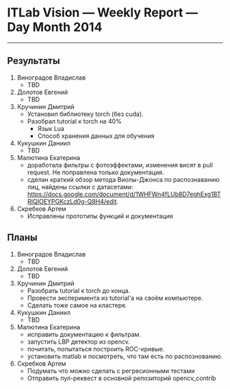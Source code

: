 # ITLab Vision — Weekly Report — Day Month 2014

----------------

## Результаты

  1. Виноградов Владислав
     - TBD
  1. Долотов Евгений
     - TBD
  1. Кручинин Дмитрий
     - Установил библиотеку torch (без cuda).
     - Разобрал tutorial к torch на 40%
        * Язык Lua
        * Способ хранения данных для обучения
  1. Кукушкин Даниил
     - TBD
  1. Малютина Екатерина
     - доработала фильтры с фотоэффектами, изменения висят в pull request. Не поправлена только документация.
     - сделан краткий обзор метода Виолы-Джонса по распознаванию лиц, найдены ссылки с датасетами: https://docs.google.com/document/d/1WHFWn4fLUb8D7eghExg1BTRlQIOEYPGKczLd0g-Q8H4/edit.
  1. Скребков Артем
     - Исправлены прототипы функций и документация

## Планы

  1. Виноградов Владислав
     - TBD
  1. Долотов Евгений
     - TBD
  1. Кручинин Дмитрий
     - Разобрать tutorial к torch до конца.
     - Провести эксперимента из tutorial'a на своём компьютере.
     - Сделать тоже самое на кластере.
  1. Кукушкин Даниил
     - TBD
  1. Малютина Екатерина
     - исправить документацию к фильтрам.
     - запустить LBP детектор из opencv.
     - почитать, попытаться построить ROC-кривые.
     - установить matlab и посмотреть, что там есть по распознованию.
  1. Скребков Артем
     - Подумать что можно сделать с регресионными тестами
     - Отправить пул-реквест в основной репозиторий opencv_contrib
